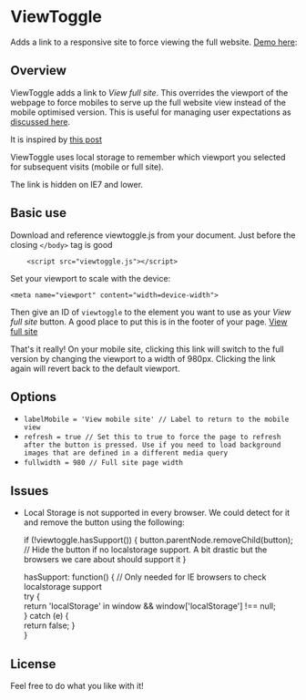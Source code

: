 # ViewToggle #

Adds a link to a responsive site to force viewing the full website. [Demo here](http://seanockert.github.com/ViewToggle/): 
## Overview
ViewToggle adds a link to _View full site_. This overrides the viewport of the webpage to force mobiles to serve up the full website view instead of the mobile optimised version. This is useful for managing user expectations as [discussed here](http://www.elezea.com/2012/09/responsive-design-expectations/).

It is inspired by [this post](http://creativeandcode.com/responsive-view-full-site )

ViewToggle uses local storage to remember which viewport you selected for subsequent visits (mobile or full site). 

The link is hidden on IE7 and lower.

## Basic use

Download and reference viewtoggle.js from your document. Just before the closing `</body>` tag is good
    
    	<script src="viewtoggle.js"></script>
	
Set your viewport to scale with the device:

	<meta name="viewport" content="width=device-width">	

Then give an ID of `viewtoggle` to the element you want to use as your _View full site_ button. A good place to put this is in the footer of your page.
	<a href="#" id="viewtoggle">View full site</a>

That's it really! On your mobile site, clicking this link will switch to the full version by changing the viewport to a width of 980px. Clicking the link again will revert back to the default viewport.

## Options

* `labelMobile = 'View mobile site' // Label to return to the mobile view`
* `refresh = true // Set this to true to force the page to refresh after the button is pressed. Use if you need to load background images that are defined in a different media query`
* `fullwidth = 980 // Full site page width`

## Issues

- Local Storage is not supported in every browser. We could detect for it and remove the button using the following:

     if (!viewtoggle.hasSupport()) {
         button.parentNode.removeChild(button);  // Hide the button if no localstorage support. A bit drastic but the browsers we care about should support it
     }
    
     hasSupport: function() { // Only needed for IE browsers to check localstorage support	
         try {		
             return 'localStorage' in window && window['localStorage'] !== null;			
         } catch (e) {			
            return false;
         }		
     }
    

## License
Feel free to do what you like with it!
 
